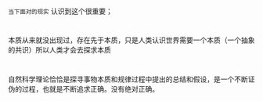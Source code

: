 #
`当下面对的现实` 认识到这个很重要；

#
本质从来就没出现过，存在先于本质，只是人类认识世界需要一个本质（一个抽象的共识）所以人类才会去探求本质

#
自然科学理论恰恰是探寻事物本质和规律过程中提出的总结和假设，是一个不断证伪的过程，也就是不断追求正确。没有绝对正确。
